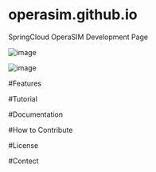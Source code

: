 # operasim.github.io
SpringCloud OperaSIM Development Page

![image](https://user-images.githubusercontent.com/119984447/206066321-04ea385c-01c9-41c5-9539-1387d0f3f3c9.png)

![image](https://user-images.githubusercontent.com/119984447/206066382-07660b33-7a21-4f86-880c-e20e28d62aaa.png)

#Features

#Tutorial

#Documentation

#How to Contribute

#License

#Contect
